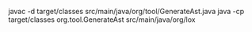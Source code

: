 javac -d target/classes src/main/java/org/tool/GenerateAst.java
java -cp target/classes org.tool.GenerateAst src/main/java/org/lox
